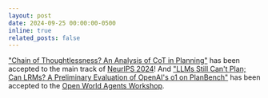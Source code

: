 ```yaml
---
layout: post
date: 2024-09-25 00:00:00-0500
inline: true
related_posts: false
---
```


["Chain of Thoughtlessness? An Analysis of CoT in Planning"](https://arxiv.org/abs/2405.04776) has been accepted to the main track of [NeurIPS 2024](https://neurips.cc/Conferences/2024)! And ["LLMs Still Can't Plan; Can LRMs? A Preliminary Evaluation of OpenAI's o1 on PlanBench"](https://arxiv.org/pdf/2409.13373) has been accepted to the [Open World Agents Workshop](https://sites.google.com/view/open-world-agents/home).
